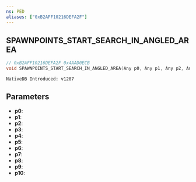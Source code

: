 ```yaml
---
ns: PED
aliases: ["0xB2AFF10216DEFA2F"]
---
```

## SPAWNPOINTS_START_SEARCH_IN_ANGLED_AREA

```c
// 0xB2AFF10216DEFA2F 0x4AAD0ECB
void SPAWNPOINTS_START_SEARCH_IN_ANGLED_AREA(Any p0, Any p1, Any p2, Any p3, Any p4, Any p5, Any p6, Any p7, Any p8, Any p9, Any p10);
```

```
NativeDB Introduced: v1207
```

## Parameters
* **p0**:
* **p1**:
* **p2**:
* **p3**:
* **p4**:
* **p5**:
* **p6**:
* **p7**:
* **p8**:
* **p9**:
* **p10**:
